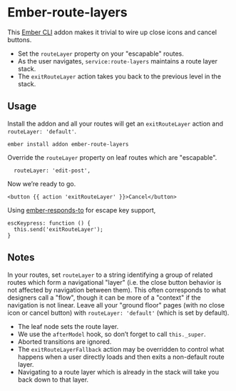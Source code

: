 # Ember-route-layers

This [Ember CLI](http://www.ember-cli.com/) addon makes it trivial to wire up close icons and cancel buttons.

* Set the `routeLayer` property on your "escapable" routes.
* As the user navigates, `service:route-layers` maintains a route layer stack.
* The `exitRouteLayer` action takes you back to the previous level in the stack.

## Usage

Install the addon and all your routes will get an `exitRouteLayer` action and `routeLayer: 'default'`.

`ember install addon ember-route-layers`

Override the `routeLayer` property on leaf routes which are "escapable".

```
  routeLayer: 'edit-post',
```

Now we’re ready to go.

```
<button {{ action 'exitRouteLayer' }}>Cancel</button>
```

Using [ember-responds-to](https://github.com/dollarshaveclub/ember-responds-to) for escape key support,

```
escKeypress: function () {
  this.send('exitRouteLayer');
}
```

## Notes

In your routes, set `routeLayer` to a string identifying a group of related routes which form a navigational "layer" (i.e. the close button behavior is not affected by navigation between them). This often corresponds to what designers call a "flow", though it can be more of a "context" if the navigation is not linear. Leave all your "ground floor" pages (with no close icon or cancel button) with `routeLayer: 'default'` (which is set by default).

* The leaf node sets the route layer.
* We use the `afterModel` hook, so don’t forget to call `this._super`.
* Aborted transitions are ignored.
* The `exitRouteLayerFallback` action may be overridden to control what happens when a user directly loads and then exits a non-default route layer.
* Navigating to a route layer which is already in the stack will take you back down to that layer.
